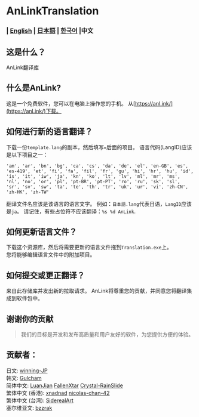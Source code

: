 # AnLinkTranslation
### | [English](README.md) | [日本語](README.ja.md) | [한국어](README.ko.md) |中文

这是什么？
---
AnLink翻译库

什么是AnLink?
---
这是一个免费软件，您可以在电脑上操作您的手机。
从[https://anl.ink/](https://anl.ink/)下载。

如何进行新的语言翻译？
---
下载一份`template.lang`的副本，然后填写`=`后面的项目。
语言代码(LangID)应该是以下项目之一：
```
'am', 'ar', 'bn', 'bg', 'ca', 'cs', 'da', 'de', 'el', 'en-GB', 'es', 'es-419', 'et', 'fi', 'fa', 'fil', 'fr', 'gu', 'hi', 'hr', 'hu', 'id', 'is', 'it', 'iw', 'ja', 'kn', 'ko', 'lt', 'lv', 'ml', 'mr', 'ms', 'nl', 'no', 'or', 'pl', 'pt-BR', 'pt-PT', 'ro', 'ru', 'sk', 'sl', 'sr', 'sv', 'sw', 'ta', 'te', 'th', 'tr', 'uk', 'ur', 'vi', 'zh-CN', 'zh-HK', 'zh-TW'
```
翻译文件名应该是该语言的语言文字。
例如：`日本語.lang`代表日语，`LangID`应该是`ja`。 
请记住，有些占位符不应该翻译：`%s %d AnLink`.

如何更新语言文件？
---
下载这个资源库，然后将需要更新的语言文件拖到`Translation.exe`上。  
您将能够编辑语言文件中的附加项目。

如何提交或更正翻译？
---
来自此存储库并发出新的拉取请求。
AnLink将尊重您的贡献，并同意您将翻译集成到软件包中。

谢谢你的贡献
---
> 我们的目标是开发和发布高质量和用户友好的软件，为您提供方便的体验。

贡献者：
---
日文: [winning-JP](https://github.com/winning-JP)  
韩文: [Gulcham](https://twitter.com/Guruchandayo)   
简体中文: [LuanJian](https://github.com/LuanJian) [FallenXtar](https://github.com/FallenXtar) [Crystal-RainSlide](https://github.com/Crystal-RainSlide)  
繁体中文 (香港): [xnadnad](https://github.com/xnadnad) [nicolas-chan-42](https://github.com/nicolas-chan-42)  
繁体中文 (台湾): [SiderealArt](https://github.com/SiderealArt)  
塞尔维亚文: [bzzrak](https://github.com/bzzrak)
